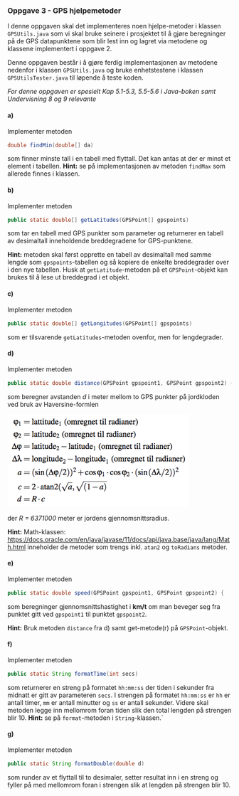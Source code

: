 ### Oppgave 3 - GPS hjelpemetoder

I denne oppgaven skal det implementeres noen hjelpe-metoder i klassen `GPSUtils.java` som vi skal bruke seinere i prosjektet til å gjøre beregninger på de GPS datapunktene som blir lest inn og lagret via metodene og klassene implementert i oppgave 2.

Denne oppgaven består i å gjøre ferdig implementasjonen av metodene nedenfor i klassen `GPSUtils.java` og bruke enhetstestene i klassen `GPSUtilsTester.java` til løpende å teste koden.

*For denne oppgaven er spesielt Kap 5.1-5.3, 5.5-5.6 i Java-boken samt Undervisning 8 og 9 relevante*

#### a)

Implementer metoden

```java
double findMin(double[] da)
```

som finner minste tall i en tabell med flyttall. Det kan antas at der er minst et element i tabellen. **Hint:** se på implementasjonen av metoden `findMax` som allerede finnes i klassen.

#### b)

Implementer metoden

```java
public static double[] getLatitudes(GPSPoint[] gpspoints)
```

som tar en tabell med GPS punkter som parameter og returnerer en tabell av desimaltall inneholdende breddegradene for GPS-punktene.

**Hint:** metoden skal først opprette en tabell av desimaltall med samme lengde som `gpspoints`-tabellen og så kopiere de enkelte breddegrader over i den nye tabellen. Husk at `getLatitude`-metoden på et `GPSPoint`-objekt kan brukes til å lese ut breddegrad i et objekt.   

#### c)

Implementer metoden

```java
public static double[] getLongitudes(GPSPoint[] gpspoints)
```

som er tilsvarende `getLatitudes`-metoden ovenfor, men for lengdegrader.

#### d)

Implementer metoden

```java
public static double distance(GPSPoint gpspoint1, GPSPoint gpspoint2) {

```

som beregner avstanden *d* i meter mellom to GPS punkter på jordkloden ved bruk av Haversine-formlen

![](assets/markdown-img-paste-20180909113408842.png)

der *R = 6371000* meter er jordens gjennomsnittsradius.

**Hint:** Math-klassen: https://docs.oracle.com/en/java/javase/11/docs/api/java.base/java/lang/Math.html inneholder de metoder som trengs inkl. `atan2` og `toRadians` metoder.

#### e)

Implementer metoden

```java
public static double speed(GPSPoint gpspoint1, GPSPoint gpspoint2) {
```

som beregninger gjennomsnittshastighet i **km/t** om man beveger seg fra punktet gitt ved `gpspoint1` til punktet `gpspoint2`.

**Hint:** Bruk metoden `distance` fra d) samt get-metode(r) på `GPSPoint`-objekt.

#### f)

Implementer metoden

```java
public static String formatTime(int secs)
```

som returnerer en streng på formatet `hh:mm:ss` der tiden i sekunder fra midnatt er gitt av parameteren `secs`. I strengen på formatet `hh:mm:ss`  er `hh` er antall timer, `mm` er antall minutter og `ss` er antall sekunder. Videre skal metoden legge inn mellomrom foran tiden slik den total lengden på strengen blir 10. **Hint:** se på `format`-metoden i `String`-klassen.`

#### g)

Implementer metoden

```java
public static String formatDouble(double d)
```

som runder av et flyttall til to desimaler, setter resultat inn i en streng og fyller på med mellomrom foran i strengen slik at lengden på strengen blir 10.
